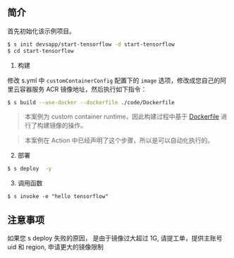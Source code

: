 ## 简介

首先初始化该示例项目。

```bash
$ s init devsapp/start-tensorflow -d start-tensorflow
$ cd start-tensorflow
```

1. 构建

修改 s.yml 中 `customContainerConfig` 配置下的 `image` 选项，修改成您自己的阿里云容器服务 ACR 镜像地址，然后执行如下指令：

```bash
$ s build --use-docker --dockerfile ./code/Dockerfile
```

> 本案例为 custom container runtime，因此构建过程中基于 [Dockerfile](./Dockerfile) 进行了构建镜像的操作。

> 本案例在 Action 中已经声明了这个步骤，所以是可以自动化执行的。

2. 部署

```bash
$ s deploy  -y
```

3. 调用函数

```
$ s invoke -e "hello tensorflow"
```

## 注意事项

如果您 s deploy 失败的原因， 是由于镜像过大超过 1G, 请提工单，提供主账号 uid 和 region, 申请更大的镜像限制
